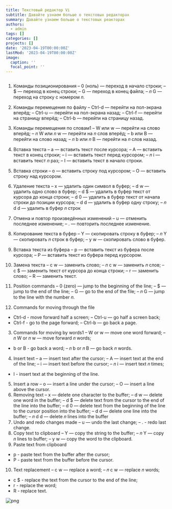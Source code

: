 ```yaml
---
title: Текстовый редактор Vi
subtitle: Давайте узнаем больше о текстовых редакторах
summary: Давайте узнаем больше о текстовых реакторах
authors:
  - admin
tags: []
categories: []
projects: []
date: '2023-04-19T00:00:00Z'
lastMod: '2023-04-19T00:00:00Z'
image:
  caption: ''
  focal_point: ''
---
```


```
```

1. Команды позиционирования
– 0 (ноль) — переход в начало строки;
– $ — переход в конец строки;
– G — переход в конец файла;
– 𝑛 G — переход на строку с номером 𝑛.
2. Команды перемещения по файлу
– Ctrl-d — перейти на пол-экрана вперёд;
– Ctrl-u — перейти на пол-экрана назад;
– Ctrl-f — перейти на страницу вперёд;
– Ctrl-b — перейти на страницу назад.
3. Команды перемещения по словам1
– W или w — перейти на слово вперёд;
– 𝑛 W или 𝑛 w — перейти на 𝑛 слов вперёд;
– b или B — перейти на слово назад;
– 𝑛 b или 𝑛 B — перейти на 𝑛 слов назад.
4. Вставка текста
– а — вставить текст после курсора;
– А — вставить текст в конец строки;
– i — вставить текст перед курсором;
– 𝑛 i — вставить текст 𝑛 раз;
– I — вставить текст в начало строки.
5.  Вставка строки
– о — вставить строку под курсором;
– О — вставить строку над курсором.
6. Удаление текста
– x — удалить один символ в буфер;
– d w — удалить одно слово в буфер;
– d $ — удалить в буфер текст от курсора до конца строки;
– d 0 — удалить в буфер текст от начала строки до позиции курсора;
– d d — удалить в буфер одну строку;
– 𝑛 d d — удалить в буфер 𝑛 строк
7. Отмена и повтор произведённых изменений
– u — отменить последнее изменение;
– . — повторить последнее изменение.
8.  Копирование текста в буфер
– Y — скопировать строку в буфер;
– 𝑛 Y — скопировать 𝑛 строк в буфер;
– y w — скопировать слово в буфер.
9.  Вставка текста из буфера
– p — вставить текст из буфера после курсора;
– P — вставить текст из буфера перед курсором.
10. Замена текста
– c w — заменить слово;
– 𝑛 c w — заменить 𝑛 слов;
– c $ — заменить текст от курсора до конца строки;
– r — заменить слово;
– R — заменить текст.

1. Position commands
– 0 (zero) — jump to the beginning of the line;
– $ — jump to the end of the line;
– G — go to the end of the file;
– 𝑛 G — jump to the line with the number 𝑛.
2. Commands for moving through the file
- Ctrl-d - move forward half a screen;
– Ctrl-u — go half a screen back;
- Ctrl-f - go to the page forward;
– Ctrl-b — go back a page.
3. Commands for moving by words1
– W or w — move one word forward;
– 𝑛 W or 𝑛 w — move forward 𝑛 words;
- b or B - go back a word;
– 𝑛 b or 𝑛 B — go back 𝑛 words.
4. Insert text
– a — insert text after the cursor;
– A — insert text at the end of the line;
– i — insert text before the cursor;
– 𝑛 i — insert text 𝑛 times;
- I - insert text at the beginning of the line.
5. Insert a row
– o — insert a line under the cursor;
– О — insert a line above the cursor.
6. Removing text
– x — delete one character to the buffer;
– d w — delete one word in the buffer;
– d $ — delete text from the cursor to the end of the line into the buffer;
– d 0 — delete text from the beginning of the line to the cursor position into the buffer;
– d d — delete one line into the buffer;
– 𝑛 d d — delete 𝑛 lines into the buffer
7. Undo and redo changes made
– u — undo the last change;
– . - redo last change.
8. Copy text to clipboard
– Y — copy the string to the buffer;
– 𝑛 Y — copy 𝑛 lines to buffer;
– y w — copy the word to the clipboard.
9. Paste text from clipboard
- p - paste text from the buffer after the cursor;
- P - paste text from the buffer before the cursor.
10. Text replacement
– c w — replace a word;
– 𝑛 c w — replace 𝑛 words;
- c $ - replace the text from the cursor to the end of the line;
- r - replace the word;
- R - replace text.

![png](./index_1_0.png)

```

```







